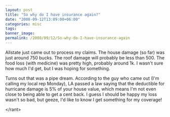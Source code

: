 ```yaml
---
layout: post
title: "So why do I have insurance again?"
date: "2008-09-12T13:09:00+06:00"
categories: misc 
tags: 
banner_image: 
permalink: /2008/09/12/So-why-do-I-have-insurance-again
---
```


Allstate just came out to process my claims. The house damage (so far) was just around 750 bucks. The roof damage will probably be less than 500. The food loss (with medicine) was pretty high, probably around 1k. I wasn't sure how much I'd get, but I was hoping for something.

Turns out that was a pipe dream. According to the guy who came out (I'm calling my local rep Monday), LA passed a law saying that the deductible for hurricane damage is 5% of your house value, which means I'm not even close to being able to get a cent back. I guess I should be happy my loss wasn't so bad, but geeze, I'd like to know I get something for my coverage!

&lt;/rant&gt;